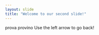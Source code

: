```yaml
---
layout: slide
title: "Welcome to our second slide!"
---
```

prova provino
Use the left arrow to go back!
